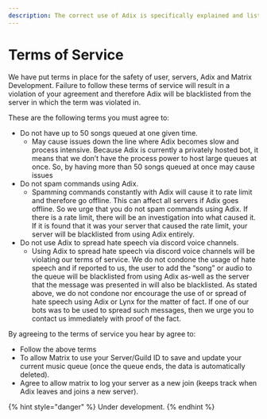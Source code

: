 ```yaml
---
description: The correct use of Adix is specifically explained and listed below.
---
```


# Terms of Service

We have put terms in place for the safety of user, servers, Adix and Matrix Development. Failure to follow these terms of service will result in a violation of your agreement and therefore Adix will be blacklisted from the server in which the term was violated in.

These are the following terms you must agree to:

* Do not have up to 50 songs queued at one given time.
  * May cause issues down the line where Adix becomes slow and process intensive. Because Adix is currently a privately hosted bot, it means that we don’t have the process power to host large queues at once. So, by having more than 50 songs queued at once may cause issues
* Do not spam commands using Adix.
  * Spamming commands constantly with Adix will cause it to rate limit and therefore go offline. This can affect all servers if Adix goes offline. So we urge that you do not spam commands using Adix. If there is a rate limit, there will be an investigation into what caused it. If it is found that it was your server that caused the rate limit, your server will be blacklisted from using Adix entirely.
* Do not use Adix to spread hate speech via discord voice channels.
  * Using Adix to spread hate speech via discord voice channels will be violating our terms of service. We do not condone the usage of hate speech and if reported to us, the user to add the “song” or audio to the queue will be blacklisted from using Adix as-well as the server that the message was presented in will also be blacklisted. As stated above, we do not condone nor encourage the use of or spread of hate speech using Adix or Lynx for the matter of fact. If one of our bots was to be used to spread such messages, then we urge you to contact us immediately with proof of the fact.

By agreeing to the terms of service you hear by agree to:

* Follow the above terms
* To allow Matrix to use your Server/Guild ID to save and update your current music queue (once the queue ends, the data is automatically deleted).
* Agree to allow matrix to log your server as a new join (keeps track when Adix leaves and joins a new server).

{% hint style="danger" %}
Under development.
{% endhint %}
